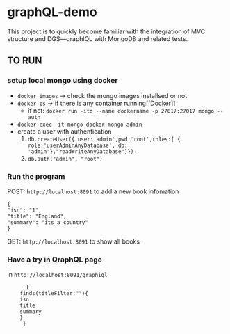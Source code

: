 # graphQL-demo
This project is to quickly become familiar with the integration of MVC structure and DGS—qraphlQL with MongoDB and related tests.



## TO RUN 

### setup local mongo using docker
- `docker images` -> check the mongo images installsed or not
- `docker ps` -> if there is any container running[[Docker]]
	-   if not: `docker run -itd --name dockername -p 27017:27017 mongo --auth`
-   `docker exec -it mongo-docker mongo admin`
-   create a user with authentication
    1. `db.createUser({ user:'admin',pwd:'root',roles:[ { role:'userAdminAnyDatabase', db: 'admin'},"readWriteAnyDatabase"]});`
    2. `db.auth("admin", "root")`
		
### Run the program
POST:	`http://localhost:8091` to add a new book infomation

    {
	"isn": "1",
	"title": "England",
	"summary": "its a country"
	}
GET:    `http://localhost:8091` to show all books

### Have a try in QraphQL page
in `http://localhost:8091/graphiql`

          {	
		finds(titleFilter:""){ 
		isn
	  	title
	  	summary
	  	}
         }
